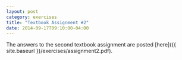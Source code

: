 ```yaml
---
layout: post
category: exercises
title: "Textbook Assignment #2"
date: 2014-09-17T09:10:00-04:00
---
```


The answers to the second textbook assignment are posted
[here]({{ site.baseurl }}/exercises/assignment2.pdf).
